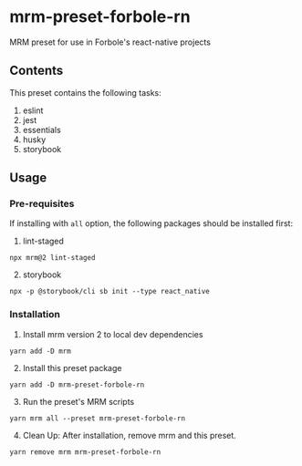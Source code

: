 # mrm-preset-forbole-rn

MRM preset for use in Forbole's react-native projects

## Contents
This preset contains the following tasks:
1. eslint
2. jest
3. essentials
4. husky
5. storybook

## Usage
### Pre-requisites
If installing with `all` option, the following packages should be installed first:
1. lint-staged
```shell
npx mrm@2 lint-staged
```
2. storybook
```shell
npx -p @storybook/cli sb init --type react_native
```

### Installation
1. Install mrm version 2 to local dev dependencies
```shell
yarn add -D mrm
```
2. Install this preset package
```shell
yarn add -D mrm-preset-forbole-rn 
```
3. Run the preset's MRM scripts
```shell
yarn mrm all --preset mrm-preset-forbole-rn 
```
4. Clean Up: After installation, remove mrm and this preset.
```shell
yarn remove mrm mrm-preset-forbole-rn 
```
